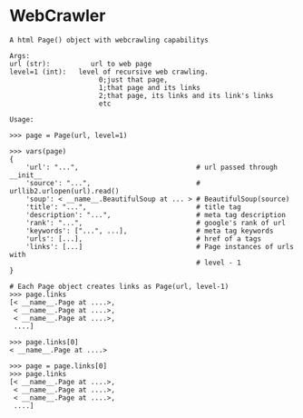 WebCrawler
==========

    A html Page() object with webcrawling capabilitys

    Args:
    url (str):          url to web page
    level=1 (int):   level of recursive web crawling.
                          0;just that page,
                          1;that page and its links
                          2;that page, its links and its link's links
                          etc

    Usage:

    >>> page = Page(url, level=1)

    >>> vars(page)
    {
        'url': "...",                             # url passed through __init__
        'source': "...",                          # urllib2.urlopen(url).read()
        'soup': < __name__.BeautifulSoup at ... > # BeautifulSoup(source)
        'title': "...",                           # title tag
        'description': "...",                     # meta tag description
        'rank': "...",                            # google's rank of url
        'keywords': ["...", ...],                 # meta tag keywords
        'urls': [...],                            # href of a tags
        'links': [...]                            # Page instances of urls with
                                                  # level - 1
    }

    # Each Page object creates links as Page(url, level-1)
    >>> page.links
    [< __name__.Page at ....>,
     < __name__.Page at ....>,
     < __name__.Page at ....>,
     ....]

    >>> page.links[0]
    < __name__.Page at ....>

    >>> page = page.links[0]
    >>> page.links
    [< __name__.Page at ....>,
     < __name__.Page at ....>,
     < __name__.Page at ....>,
     ....]
